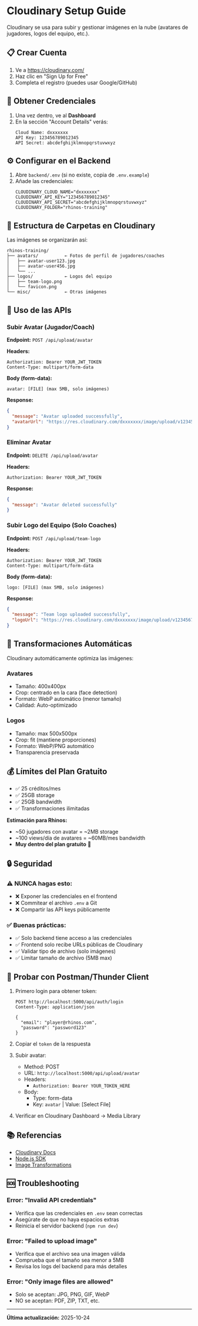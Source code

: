 # Cloudinary Setup Guide

Cloudinary se usa para subir y gestionar imágenes en la nube (avatares de jugadores, logos del equipo, etc.).

## 📋 Crear Cuenta

1. Ve a https://cloudinary.com/
2. Haz clic en "Sign Up for Free"
3. Completa el registro (puedes usar Google/GitHub)

## 🔑 Obtener Credenciales

1. Una vez dentro, ve al **Dashboard**
2. En la sección "Account Details" verás:
   ```
   Cloud Name: dxxxxxxx
   API Key: 123456789012345
   API Secret: abcdefghijklmnopqrstuvwxyz
   ```

## ⚙️ Configurar en el Backend

1. Abre `backend/.env` (si no existe, copia de `.env.example`)
2. Añade las credenciales:
   ```env
   CLOUDINARY_CLOUD_NAME="dxxxxxxx"
   CLOUDINARY_API_KEY="123456789012345"
   CLOUDINARY_API_SECRET="abcdefghijklmnopqrstuvwxyz"
   CLOUDINARY_FOLDER="rhinos-training"
   ```

## 📁 Estructura de Carpetas en Cloudinary

Las imágenes se organizarán así:

```
rhinos-training/
├── avatars/          ← Fotos de perfil de jugadores/coaches
│   ├── avatar-user123.jpg
│   ├── avatar-user456.jpg
│   └── ...
├── logos/            ← Logos del equipo
│   ├── team-logo.png
│   └── favicon.png
└── misc/             ← Otras imágenes
```

## 🎯 Uso de las APIs

### Subir Avatar (Jugador/Coach)

**Endpoint:** `POST /api/upload/avatar`

**Headers:**
```
Authorization: Bearer YOUR_JWT_TOKEN
Content-Type: multipart/form-data
```

**Body (form-data):**
```
avatar: [FILE] (max 5MB, solo imágenes)
```

**Response:**
```json
{
  "message": "Avatar uploaded successfully",
  "avatarUrl": "https://res.cloudinary.com/dxxxxxxx/image/upload/v1234567890/rhinos-training/avatars/avatar-user123.jpg"
}
```

### Eliminar Avatar

**Endpoint:** `DELETE /api/upload/avatar`

**Headers:**
```
Authorization: Bearer YOUR_JWT_TOKEN
```

**Response:**
```json
{
  "message": "Avatar deleted successfully"
}
```

### Subir Logo del Equipo (Solo Coaches)

**Endpoint:** `POST /api/upload/team-logo`

**Headers:**
```
Authorization: Bearer YOUR_JWT_TOKEN
Content-Type: multipart/form-data
```

**Body (form-data):**
```
logo: [FILE] (max 5MB, solo imágenes)
```

**Response:**
```json
{
  "message": "Team logo uploaded successfully",
  "logoUrl": "https://res.cloudinary.com/dxxxxxxx/image/upload/v1234567890/rhinos-training/logos/logo.png"
}
```

## 🎨 Transformaciones Automáticas

Cloudinary automáticamente optimiza las imágenes:

### Avatares
- Tamaño: 400x400px
- Crop: centrado en la cara (face detection)
- Formato: WebP automático (menor tamaño)
- Calidad: Auto-optimizado

### Logos
- Tamaño: max 500x500px
- Crop: fit (mantiene proporciones)
- Formato: WebP/PNG automático
- Transparencia preservada

## 💰 Límites del Plan Gratuito

- ✅ 25 créditos/mes
- ✅ 25GB storage
- ✅ 25GB bandwidth
- ✅ Transformaciones ilimitadas

**Estimación para Rhinos:**
- ~50 jugadores con avatar = ~2MB storage
- ~100 views/día de avatares = ~60MB/mes bandwidth
- **Muy dentro del plan gratuito** 🎉

## 🔒 Seguridad

### ⚠️ NUNCA hagas esto:
- ❌ Exponer las credenciales en el frontend
- ❌ Commitear el archivo `.env` a Git
- ❌ Compartir las API keys públicamente

### ✅ Buenas prácticas:
- ✅ Solo backend tiene acceso a las credenciales
- ✅ Frontend solo recibe URLs públicas de Cloudinary
- ✅ Validar tipo de archivo (solo imágenes)
- ✅ Limitar tamaño de archivo (5MB max)

## 🧪 Probar con Postman/Thunder Client

1. Primero login para obtener token:
   ```http
   POST http://localhost:5000/api/auth/login
   Content-Type: application/json

   {
     "email": "player@rhinos.com",
     "password": "password123"
   }
   ```

2. Copiar el `token` de la respuesta

3. Subir avatar:
   - Method: POST
   - URL: `http://localhost:5000/api/upload/avatar`
   - Headers:
     - `Authorization: Bearer YOUR_TOKEN_HERE`
   - Body:
     - Type: form-data
     - Key: `avatar` | Value: [Select File]

4. Verificar en Cloudinary Dashboard → Media Library

## 📚 Referencias

- [Cloudinary Docs](https://cloudinary.com/documentation)
- [Node.js SDK](https://cloudinary.com/documentation/node_integration)
- [Image Transformations](https://cloudinary.com/documentation/image_transformations)

## 🆘 Troubleshooting

### Error: "Invalid API credentials"
- Verifica que las credenciales en `.env` sean correctas
- Asegúrate de que no haya espacios extras
- Reinicia el servidor backend (`npm run dev`)

### Error: "Failed to upload image"
- Verifica que el archivo sea una imagen válida
- Comprueba que el tamaño sea menor a 5MB
- Revisa los logs del backend para más detalles

### Error: "Only image files are allowed"
- Solo se aceptan: JPG, PNG, GIF, WebP
- NO se aceptan: PDF, ZIP, TXT, etc.

---

**Última actualización:** 2025-10-24

